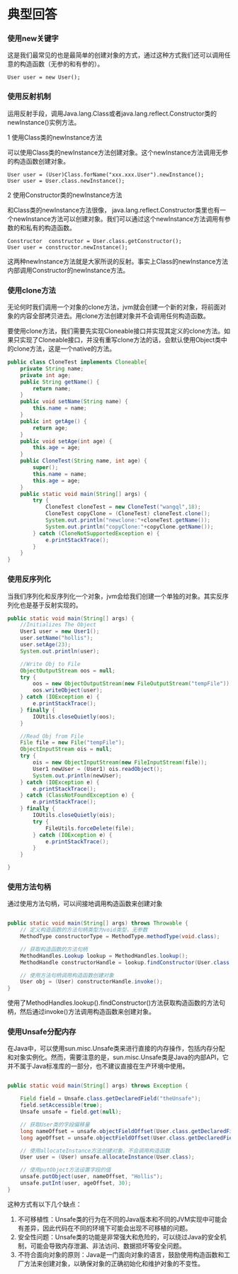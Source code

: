 # 典型回答


### 使用new关键字
这是我们最常见的也是最简单的创建对象的方式，通过这种方式我们还可以调用任意的构造函数（无参的和有参的）。 

`User user = new User();`

### 使用反射机制
运用反射手段，调用Java.lang.Class或者java.lang.reflect.Constructor类的newInstance()实例方法。

1 使用Class类的newInstance方法

可以使用Class类的newInstance方法创建对象。这个newInstance方法调用无参的构造函数创建对象。



```plain
User user = (User)Class.forName("xxx.xxx.User").newInstance(); 
User user = User.class.newInstance();
```



2 使用Constructor类的newInstance方法

和Class类的newInstance方法很像， java.lang.reflect.Constructor类里也有一个newInstance方法可以创建对象。我们可以通过这个newInstance方法调用有参数的和私有的构造函数。

```plain
Constructor  constructor = User.class.getConstructor();
User user = constructor.newInstance();
```



这两种newInstance方法就是大家所说的反射。事实上Class的newInstance方法内部调用Constructor的newInstance方法。

### 使用clone方法
无论何时我们调用一个对象的clone方法，jvm就会创建一个新的对象，将前面对象的内容全部拷贝进去。用clone方法创建对象并不会调用任何构造函数。 



要使用clone方法，我们需要先实现Cloneable接口并实现其定义的clone方法。如果只实现了Cloneable接口，并没有重写clone方法的话，会默认使用Object类中的clone方法，这是一个native的方法。

```java
public class CloneTest implements Cloneable{
    private String name; 
    private int age; 
    public String getName() {
    	return name;
    }
    public void setName(String name) {
    	this.name = name;
    }
    public int getAge() {
    	return age;
    }
    public void setAge(int age) {
    	this.age = age;
    }
    public CloneTest(String name, int age) {
        super();
        this.name = name;
        this.age = age;
    }
    public static void main(String[] args) {
        try {
            CloneTest cloneTest = new CloneTest("wangql",18);
            CloneTest copyClone = (CloneTest) cloneTest.clone();
            System.out.println("newclone:"+cloneTest.getName());
            System.out.println("copyClone:"+copyClone.getName());
        } catch (CloneNotSupportedException e) {
        	e.printStackTrace();
        }
    }
}
```

### 
### 使用反序列化
当我们序列化和反序列化一个对象，jvm会给我们创建一个单独的对象。其实反序列化也是基于反射实现的。



```java
public static void main(String[] args) {
    //Initializes The Object
    User1 user = new User1();
    user.setName("hollis");
    user.setAge(23);
    System.out.println(user);

    //Write Obj to File
    ObjectOutputStream oos = null;
    try {
        oos = new ObjectOutputStream(new FileOutputStream("tempFile"));
        oos.writeObject(user);
    } catch (IOException e) {
        e.printStackTrace();
    } finally {
        IOUtils.closeQuietly(oos);
    }

    //Read Obj from File
    File file = new File("tempFile");
    ObjectInputStream ois = null;
    try {
        ois = new ObjectInputStream(new FileInputStream(file));
        User1 newUser = (User1) ois.readObject();
        System.out.println(newUser);
    } catch (IOException e) {
        e.printStackTrace();
    } catch (ClassNotFoundException e) {
        e.printStackTrace();
    } finally {
        IOUtils.closeQuietly(ois);
        try {
            FileUtils.forceDelete(file);
        } catch (IOException e) {
            e.printStackTrace();
        }
    }

}
```





### 使用方法句柄


通过使用方法句柄，可以间接地调用构造函数来创建对象



```java

public static void main(String[] args) throws Throwable {
    // 定义构造函数的方法句柄类型为void类型，无参数
    MethodType constructorType = MethodType.methodType(void.class);

    // 获取构造函数的方法句柄
    MethodHandles.Lookup lookup = MethodHandles.lookup();
    MethodHandle constructorHandle = lookup.findConstructor(User.class, constructorType);

    // 使用方法句柄调用构造函数创建对象
    User obj = (User) constructorHandle.invoke();
}
```



使用了MethodHandles.lookup().findConstructor()方法获取构造函数的方法句柄，然后通过invoke()方法调用构造函数来创建对象。





### 使用Unsafe分配内存


在Java中，可以使用sun.misc.Unsafe类来进行直接的内存操作，包括内存分配和对象实例化。然而，需要注意的是，sun.misc.Unsafe类是Java的内部API，它并不属于Java标准库的一部分，也不建议直接在生产环境中使用。



```java

public static void main(String[] args) throws Exception {

    Field field = Unsafe.class.getDeclaredField("theUnsafe");
    field.setAccessible(true);
    Unsafe unsafe = field.get(null);

    // 获取User类的字段偏移量
    long nameOffset = unsafe.objectFieldOffset(User.class.getDeclaredField("name"));
    long ageOffset = unsafe.objectFieldOffset(User.class.getDeclaredField("age"));

    // 使用allocateInstance方法创建对象，不会调用构造函数
    User user = (User) unsafe.allocateInstance(User.class);

    // 使用putObject方法设置字段的值
    unsafe.putObject(user, nameOffset, "Hollis");
    unsafe.putInt(user, ageOffset, 30);
}


```





这种方式有以下几个缺点：



1. 不可移植性：Unsafe类的行为在不同的Java版本和不同的JVM实现中可能会有差异，因此代码在不同的环境下可能会出现不可移植的问题。
2. 安全性问题：Unsafe类的功能是非常强大和危险的，可以绕过Java的安全机制，可能会导致内存泄漏、非法访问、数据损坏等安全问题。
3. 不符合面向对象的原则：Java是一门面向对象的语言，鼓励使用构造函数和工厂方法来创建对象，以确保对象的正确初始化和维护对象的不变性。



